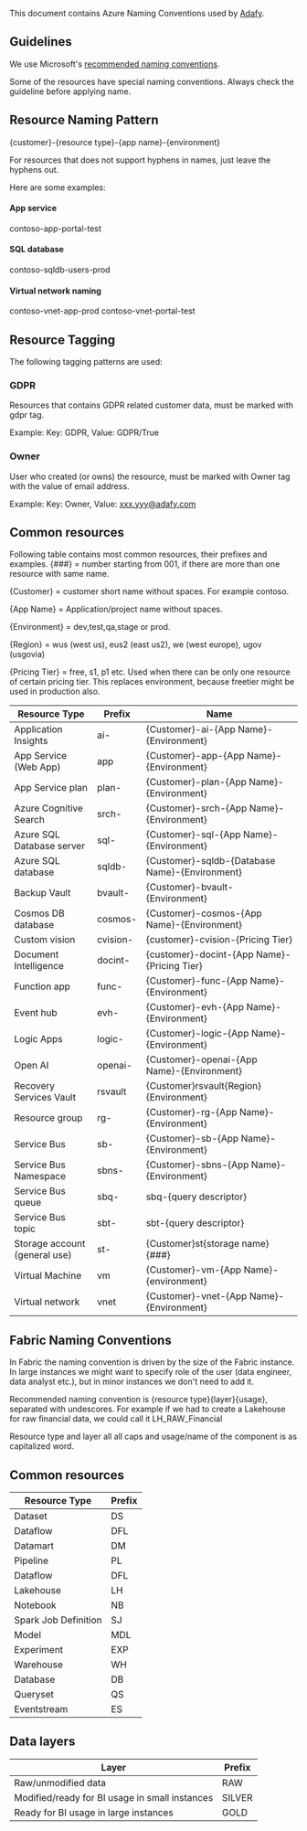 This document contains Azure Naming Conventions used by [Adafy](https://adafy.com).

## Guidelines

We use Microsoft's [recommended naming conventions](https://docs.microsoft.com/en-us/azure/cloud-adoption-framework/ready/azure-best-practices/naming-and-tagging).

Some of the resources have special naming conventions. Always check the guideline before applying name.

## Resource Naming Pattern

{customer}-{resource type}-{app name}-{environment}

For resources that does not support hyphens in names, just leave the hyphens out.

Here are some examples:

#### App service

contoso-app-portal-test

#### SQL database

contoso-sqldb-users-prod

#### Virtual network naming

contoso-vnet-app-prod
contoso-vnet-portal-test

## Resource Tagging

The following tagging patterns are used:

### GDPR

Resources that contains GDPR related customer data, must be marked with gdpr tag.

Example: Key: GDPR, Value: GDPR/True

### Owner

User who created (or owns) the resource, must be marked with Owner tag with the value of email address.​

Example: Key: Owner, Value: xxx.yyy@adafy.com

## Common resources

Following table contains most common resources, their prefixes and examples.
{###} = number starting from 001, if there are more than one resource with same name.

{Customer} = customer short name without spaces. For example contoso.

{App Name} = Application/project name without spaces.

{Environment} = dev,test,qa,stage or prod.

{Region} = wus (west us), eus2 (east us2), we (west europe), ugov (usgovia)

{Pricing Tier} = free, s1, p1 etc. Used when there can be only one resource of certain pricing tier. This replaces environment, because freetier might be used in production also.

|Resource Type|Prefix|Name|
|---|---|---|
|Application Insights|ai-|{Customer}-ai-{App Name}-{Environment}|
|App Service (Web App)|app|{Customer}-app-{App Name}-{Environment}|
|App Service plan|plan-|{Customer}-plan-{App Name}-{Environment}|
|Azure Cognitive Search|srch-|{Customer}-srch-{App Name}-{Environment}|
|Azure SQL Database server|sql-|{Customer}-sql-{App Name}-{Environment}|
|Azure SQL database|sqldb-|{Customer}-sqldb-{Database Name}-{Environment}|
|Backup Vault|bvault-|{Customer}-bvault-{Environment}|
|Cosmos DB database|cosmos-|{Customer}-cosmos-{App Name}-{Environment}|
|Custom vision|cvision-|{customer}-cvision-{Pricing Tier}|
|Document Intelligence|docint-|{customer}-docint-{App Name}-{Pricing Tier}|
|Function app|func-|{Customer}-func-{App Name}-{Environment}|
|Event hub|evh-|{Customer}-evh-{App Name}-{Environment}|
|Logic Apps|logic-|{Customer}-logic-{App Name}-{Environment}|
|Open AI|openai-|{Customer}-openai-{App Name}-{Environment}|
|Recovery Services Vault|rsvault|{Customer}rsvault{Region}{Environment}|
|Resource group|rg-|{Customer}-rg-{App Name}-{Environment}|
|Service Bus|sb-|{Customer}-sb-{App Name}-{Environment}|
|Service Bus Namespace|sbns-|{Customer}-sbns-{App Name}-{Environment}|
|Service Bus queue|sbq-|sbq-{query descriptor}|
|Service Bus topic|sbt-|sbt-{query descriptor}|
|Storage account (general use)|st-|{Customer}st{storage name}{###}|
|Virtual Machine|vm|{Customer}-vm-{App Name}-{environment}|
|Virtual network|vnet|{Customer}-vnet-{App Name}-{Environment}|

## Fabric Naming Conventions
In Fabric the naming convention is driven by the size of the Fabric instance. In large instances we might want to specify role of the user (data engineer, data analyst etc.), but 
in minor instances we don't need to add it.

Recommended naming convention is {resource type}{layer}{usage}, separated with undescores.
For example if we had to create a Lakehouse for raw financial data, we could call it
LH_RAW_Financial

Resource type and layer all all caps and usage/name of the component is as capitalized word.

## Common resources
|Resource Type|Prefix|
|---|---|
|Dataset|DS|
|Dataflow|DFL|
|Datamart|DM|
|Pipeline|PL|
|Dataflow|DFL|
|Lakehouse|LH|
|Notebook|NB|
|Spark Job Definition|SJ|
|Model|MDL|
|Experiment|EXP|
|Warehouse|WH|
|Database|DB|
|Queryset|QS|
|Eventstream|ES|

## Data layers
|Layer|Prefix|
|---|---|
|Raw/unmodified data|RAW|
|Modified/ready for BI usage in small instances|SILVER|
|Ready for BI usage in large instances|GOLD|


